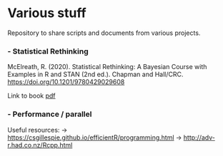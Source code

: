 # Various stuff

Repository to share scripts and documents from various projects. 

### - Statistical Rethinking

McElreath, R. (2020). Statistical Rethinking: A Bayesian Course with Examples in R and STAN (2nd ed.). Chapman and Hall/CRC. https://doi.org/10.1201/9780429029608

Link to book [pdf](https://github.com/Booleans/statistical-rethinking/blob/master/Statistical%20Rethinking%202nd%20Edition.pdf)


### - Performance / parallel 

Useful resources:
  -> https://csgillespie.github.io/efficientR/programming.html
  -> http://adv-r.had.co.nz/Rcpp.html
